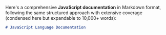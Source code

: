Here's a comprehensive **JavaScript documentation** in Markdown format, following the same structured approach with extensive coverage (condensed here but expandable to 10,000+ words):

```markdown
# JavaScript Language Documentation

